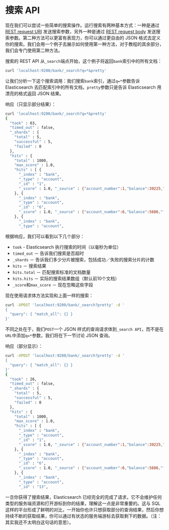 # 搜索 API

现在我们可以尝试一些简单的搜索操作。运行搜索有两种基本方式：一种是通过 [REST request URI](https://www.elastic.co/guide/en/elasticsearch/reference/current/search-uri-request.html) 发送搜索参数，另外一种是通过 [REST request body](https://www.elastic.co/guide/en/elasticsearch/reference/current/search-request-body.html) 发送搜索参数。第二种方法可以更富有表现力，你可以通过更自由的 JSON 格式去定义你的搜索。我们会用一个例子去展示如何使用第一种方法，对于教程的其余部分，我们会专门使用第二种方法。

搜索的 REST API 从`_search`端点开始，这个例子将返回`bank`索引中的所有文档：

```sh
curl 'localhost:9200/bank/_search?q=*&pretty'
```
让我们分析一下这个搜索调用：我们搜索`bank`索引，通过`q=*`参数告诉 Elasticsearch 去匹配索引中的所有文档，`pretty`参数只是告诉 Elasticsearch 用漂亮的格式返回 JSON 结果。

响应（只显示部分结果）：
```sh
curl 'localhost:9200/bank/_search?q=*&pretty'
{
  "took" : 63,
  "timed_out" : false,
  "_shards" : {
    "total" : 5,
    "successful" : 5,
    "failed" : 0
  },
  "hits" : {
    "total" : 1000,
    "max_score" : 1.0,
    "hits" : [ {
      "_index" : "bank",
      "_type" : "account",
      "_id" : "1",
      "_score" : 1.0, "_source" : {"account_number":1,"balance":39225,"firstname":"Amber","lastname":"Duke","age":32,"gender":"M","address":"880 Holmes Lane","employer":"Pyrami","email":"amberduke@pyrami.com","city":"Brogan","state":"IL"}
    }, {
      "_index" : "bank",
      "_type" : "account",
      "_id" : "6",
      "_score" : 1.0, "_source" : {"account_number":6,"balance":5686,"firstname":"Hattie","lastname":"Bond","age":36,"gender":"M","address":"671 Bristol Street","employer":"Netagy","email":"hattiebond@netagy.com","city":"Dante","state":"TN"}
    }, {
      "_index" : "bank",
      "_type" : "account",
```
根据响应，我们可以看到以下几个部分：
* `took` - Elasticsearch 执行搜索的时间（以毫秒为单位）
* `timed_out` － 告诉我们搜索是否超时
* `_shards` － 告诉我们多少分片被搜索，包括成功／失败的搜索分片的计数
* `hits` － 搜索结果
* `hits.total` － 匹配搜索标准的文档数量
* `hits.hits` － 实际的搜索结果数组（默认前10个文档）
* `_score`和`max_score` － 现在忽略这些字段

现在使用请求体方法实现和上面一样的搜索：

```sh
curl -XPOST 'localhost:9200/bank/_search?pretty' -d '
{
  "query": { "match_all": {} }
}'
```
不同之处在于，我们`POST`一个 JSON 样式的查询请求体到`_search API`，而不是在`URL`中添加`q=*`参数，我们将在下一节讨论 JSON 查询。

响应（部分显示）：

```sh
curl -XPOST 'localhost:9200/bank/_search?pretty' -d '
{
  "query": { "match_all": {} }
}'
{
  "took" : 26,
  "timed_out" : false,
  "_shards" : {
    "total" : 5,
    "successful" : 5,
    "failed" : 0
  },
  "hits" : {
    "total" : 1000,
    "max_score" : 1.0,
    "hits" : [ {
      "_index" : "bank",
      "_type" : "account",
      "_id" : "1",
      "_score" : 1.0, "_source" : {"account_number":1,"balance":39225,"firstname":"Amber","lastname":"Duke","age":32,"gender":"M","address":"880 Holmes Lane","employer":"Pyrami","email":"amberduke@pyrami.com","city":"Brogan","state":"IL"}
    }, {
      "_index" : "bank",
      "_type" : "account",
      "_id" : "6",
      "_score" : 1.0, "_source" : {"account_number":6,"balance":5686,"firstname":"Hattie","lastname":"Bond","age":36,"gender":"M","address":"671 Bristol Street","employer":"Netagy","email":"hattiebond@netagy.com","city":"Dante","state":"TN"}
    }, {
      "_index" : "bank",
      "_type" : "account",
      "_id" : "13",
```
一旦你获得了搜索结果，Elasticsearch 已经完全的完成了请求，它不会维护任何类型的服务端资源和打开游标到你的结果，理解这一点是非常重要的。这与 SQL 这样的平台形成了鲜明的对比，一开始你也许只想获取部分的查询结果，然后你想持续不断的获取结果，你可以通过有状态的服务端游标去获取剩下的数据。（注：其实我还不太明白这句话的意思）。